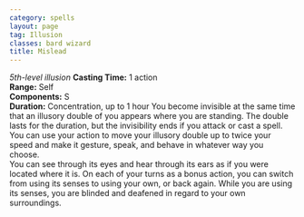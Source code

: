 ```yaml
---
category: spells
layout: page
tag: Illusion
classes: bard wizard
title: Mislead
---
```


_5th-level illusion_ **Casting Time:** 1 action    
**Range:** Self    
**Components:** S    
**Duration:** Concentration, up to 1 hour You become invisible at the same time that an illusory double of you appears where you are standing. The double lasts for the duration, but the invisibility ends if you attack or cast a spell.    
You can use your action to move your illusory double up to twice your speed and make it gesture, speak, and behave in whatever way you choose.    
You can see through its eyes and hear through its ears as if you were located where it is. On each of your turns as a bonus action, you can switch from using its senses to using your own, or back again. While you are using its senses, you are blinded and deafened in regard to your own surroundings. 
